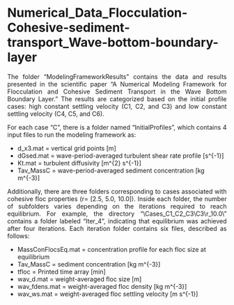 # Numerical_Data_Flocculation-Cohesive-sediment-transport_Wave-bottom-boundary-layer

<p style="text-align: justify;">
The folder “ModelingFrameworkResults” contains the data and results presented in the scientific paper “A Numerical Modeling Framework for Flocculation and Cohesive Sediment Transport in the Wave Bottom Boundary Layer.” The results are categorized based on the initial profile cases: high constant settling velocity (C1, C2, and C3) and low constant settling velocity (C4, C5, and C6).

<p style="text-align: justify;">
For each case “C”, there is a folder named “InitialProfiles”, which contains 4 input files to run the modeling framework as:

* d_x3.mat 	=	vertical grid points [m]
* dGsed.mat =	wave-period-averaged turbulent shear rate profile [s^{-1}]
* Kt.mat 	  =	turbulent diffusivity [m^{2} s^{-1}]
* Tav_MassC =	wave-period-averaged sediment concentration [kg m^{-3}]

<p style="text-align: justify;">
Additionally, there are three folders corresponding to cases associated with cohesive floc properties (r= [2.5, 5.0, 10.0]). Inside each folder, the number of subfolders varies depending on the iterations required to reach equilibrium. For example, the directory “\Cases_C1_C2_C3\C3\r_10.0\” contains a folder labeled “Iter_4”, indicating that equilibrium was achieved after four iterations. Each iteration folder contains six files, described as follows:

* MassConFlocsEq.mat 	=	concentration profile for each floc size at equilibrium
* Tav_MassC 			    =	sediment concentration [kg m^{-3}] 
* tfloc 				      = 	Printed time array [min]
* wav_d.mat 			    =	weight-averaged floc size [m]
* wav_fdens.mat		    =	weight-averaged floc density [kg m^{-3}]
* wav_ws.mat 			    = 	weight-averaged floc settling velocity [m s^{-1}]
